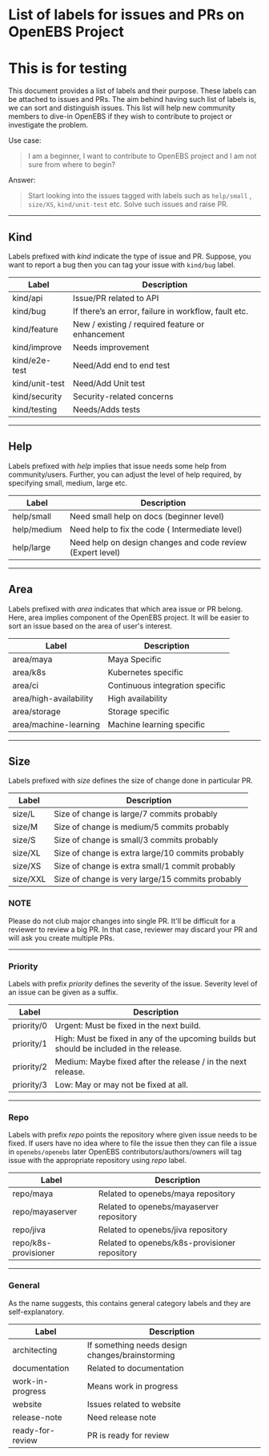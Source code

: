 # List of labels for issues and PRs on OpenEBS Project
# This is for testing

This document provides a list of labels and their purpose. These labels can be attached to issues and PRs. The aim behind having such list of labels is, we can sort and distinguish issues. This list will help new community members to dive-in OpenEBS if they wish to contribute to project or investigate the problem.

Use case:
> I am a beginner, I want to contribute to OpenEBS project and I am not sure from where to begin?

Answer:
> Start looking into the issues tagged with labels such as `help/small` , `size/XS`, `kind/unit-test` etc. Solve such issues and raise PR.

---

## Kind

Labels prefixed with *kind* indicate the type of issue and PR. Suppose, you want to report a bug then you can tag your issue with `kind/bug` label.

| Label | Description |
|---|---|
| kind/api  | Issue/PR related to API  |
| kind/bug |  If there’s an error, failure in workflow, fault etc.|
| kind/feature  | New / existing / required feature or enhancement |
| kind/improve | Needs improvement |
| kind/e2e-test | Need/Add end to end test |
| kind/unit-test | Need/Add Unit test|
| kind/security  | Security-related concerns  |
| kind/testing  |  Needs/Adds tests |

---

## Help

Labels prefixed with *help* implies that issue needs some help from community/users. Further, you can adjust the level of help required, by specifying small, medium, large etc.

| Label | Description |
|---|---|
| help/small  | Need small help on docs (beginner level)|
| help/medium | Need help to fix the code ( Intermediate level) |
| help/large | Need help on design changes and code review (Expert level) |

---

## Area

Labels prefixed with *area* indicates that which area issue or PR belong. Here, area implies component of the OpenEBS project. It will be easier to sort an issue based on the area of user's interest.

| Label | Description |
|---|---|
| area/maya  | Maya Specific  |
| area/k8s | Kubernetes specific   |
| area/ci  | Continuous integration specific  |
| area/high-availability  | High availability  |
| area/storage | Storage specific  |
| area/machine-learning  |  Machine learning specific |

---

## Size

Labels prefixed with *size* defines the size of change done in particular PR.

| Label | Description |
|---|---|
| size/L | Size of change is large/7 commits probably |
| size/M | Size of change is medium/5 commits probably |
| size/S | Size of change is small/3 commits probably |
| size/XL | Size of change is extra large/10 commits probably |
| size/XS | Size of change is extra small/1 commit probably |
| size/XXL | Size of change is very large/15 commits probably |

### NOTE

Please do not club major changes into single PR. It'll be difficult for a reviewer to review a big PR. In that case, reviewer may discard your PR and will ask you create multiple PRs.

---

### Priority

Labels with prefix *priority* defines the severity of the issue. Severity level of an issue can be given as a suffix.

| Label | Description |
|---|---|
| priority/0 | Urgent: Must be fixed in the next build. |
| priority/1 | High: Must be fixed in any of the upcoming builds but should be included in the release. |
| priority/2 | Medium: Maybe fixed after the release / in the next release. |
| priority/3 | Low: May or may not be fixed at all. |

---

### Repo

Labels with prefix *repo* points the repository where given issue needs to be fixed. If users have no idea where to file the issue then they can file a issue in `openebs/openebs` later OpenEBS contributors/authors/owners will tag issue with the appropriate repository using *repo* label.

| Label | Description |
|---|---|
| repo/maya | Related to openebs/maya repository |
| repo/mayaserver | Related to openebs/mayaserver repository |
| repo/jiva | Related to openebs/jiva repository |
| repo/k8s-provisioner|  Related to openebs/k8s-provisioner repository|

---

### General

As the name suggests, this contains general category labels and they are self-explanatory.

| Label | Description |
|---|---|
| architecting | If something needs design changes/brainstorming |
| documentation  |  Related to documentation |
| work-in-progress | Means work in progress |
| website | Issues related to website  |
| release-note | Need release note|
| ready-for-review | PR is ready for review |
